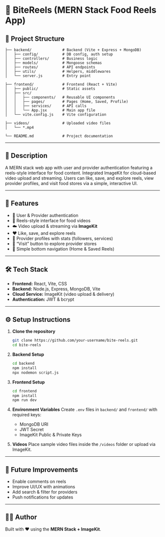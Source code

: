 # 🍴 BiteReels (MERN Stack Food Reels App)

## 📂 Project Structure
```
├── backend/              # Backend (Vite + Express + MongoDB)
│   ├── config/           # DB config, auth setup
│   ├── controllers/      # Business logic
│   ├── models/           # Mongoose schemas
│   ├── routes/           # API endpoints
│   ├── utils/            # Helpers, middlewares
│   └── server.js         # Entry point

├── frontend/             # Frontend (React + Vite)
│   ├── public/           # Static assets
│   ├── src/
│   │   ├── components/   # Reusable UI components
│   │   ├── pages/        # Pages (Home, Saved, Profile)
│   │   ├── services/     # API calls
│   │   └── App.jsx       # Main app file
│   └── vite.config.js    # Vite configuration

├── videos/               # Uploaded video files
│   └── *.mp4

└── README.md             # Project documentation
```

---

## 📖 Description
A MERN stack web app with user and provider authentication featuring a reels-style interface for food content. Integrated ImageKit for cloud-based video upload and streaming. Users can like, save, and explore reels, view provider profiles, and visit food stores via a simple, interactive UI.  

---

## 🚀 Features
- 🔐 User & Provider authentication  
- 🎥 Reels-style interface for food videos  
- ☁️ Video upload & streaming via **ImageKit**  
- ❤️ Like, save, and explore reels  
- 👤 Provider profiles with stats (followers, services)  
- 🛒 “Visit” button to explore provider stores  
- 📱 Simple bottom navigation (Home & Saved Reels)  

---

## 🛠️ Tech Stack
- **Frontend:** React, Vite, CSS  
- **Backend:** Node.js, Express, MongoDB, Vite  
- **Cloud Service:** ImageKit (video upload & delivery)  
- **Authentication:** JWT & bcrypt  

---

## ⚙️ Setup Instructions

1. **Clone the repository**
   ```bash
   git clone https://github.com/your-username/bite-reels.git
   cd bite-reels
   ```

2. **Backend Setup**
   ```bash
   cd backend
   npm install
   npx nodemon script.js
   ```

3. **Frontend Setup**
   ```bash
   cd frontend
   npm install
   npm run dev
   ```

4. **Environment Variables**
   Create `.env` files in `backend/` and `frontend/` with required keys:
   - MongoDB URI  
   - JWT Secret  
   - ImageKit Public & Private Keys  

5. **Videos**
   Place sample video files inside the `/videos` folder or upload via ImageKit.

---

## 📌 Future Improvements
- Enable comments on reels  
- Improve UI/UX with animations  
- Add search & filter for providers  
- Push notifications for updates  

---

## 👨‍💻 Author
Built with ❤️ using the **MERN Stack + ImageKit**.
